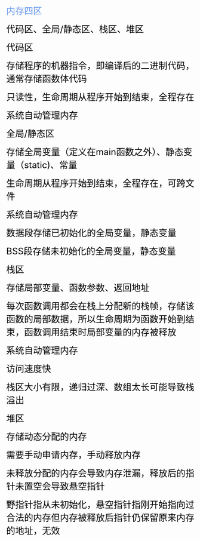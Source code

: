 <font color=CornflowerBlue size=5>内存四区</font>

<font color=black size=5>代码区、全局/静态区、栈区、堆区</font>

<font color=black size=5>代码区</font>

<font color=black size=5>存储程序的机器指令，即编译后的二进制代码，通常存储函数体代码</font>

<font color=black size=5>只读性，生命周期从程序开始到结束，全程存在</font>

<font color=black size=5>系统自动管理内存</font>

<font color=black size=5>全局/静态区</font>

<font color=black size=5>存储全局变量（定义在main函数之外）、静态变量（static)、常量</font>

<font color=black size=5>生命周期从程序开始到结束，全程存在，可跨文件</font>

<font color=black size=5>系统自动管理内存</font>

<font color=black size=5>数据段存储已初始化的全局变量，静态变量</font>

<font color=black size=5>BSS段存储未初始化的全局变量，静态变量</font>

<font color=black size=5>栈区</font>

<font color=black size=5>存储局部变量、函数参数、返回地址</font>

<font color=black size=5>每次函数调用都会在栈上分配新的栈帧，存储该函数的局部数据，所以生命周期为函数开始到结束，函数调用结束时局部变量的内存被释放</font>

<font color=black size=5>系统自动管理内存</font>

<font color=black size=5>访问速度快</font>

<font color=black size=5>栈区大小有限，递归过深、数组太长可能导致栈溢出</font>

<font color=black size=5>堆区</font>

<font color=black size=5>存储动态分配的内存</font>

<font color=black size=5>需要手动申请内存，手动释放内存</font>

<font color=black size=5>未释放分配的内存会导致内存泄漏，释放后的指针未置空会导致悬空指针</font>

<font color=black size=5>野指针指从未初始化，悬空指针指刚开始指向过合法的内存但内存被释放后指针仍保留原来内存的地址，无效</font>

